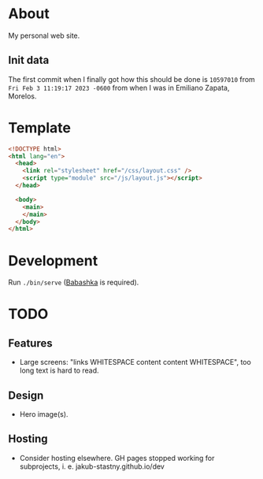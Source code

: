 # About

My personal web site.

## Init data

The first commit when I finally got how this should be done is `10597010` from `Fri Feb 3 11:19:17 2023 -0600` from when I was in Emiliano Zapata, Morelos.

# Template

```html
<!DOCTYPE html>
<html lang="en">
  <head>
    <link rel="stylesheet" href="/css/layout.css" />
    <script type="module" src="/js/layout.js"></script>
  </head>

  <body>
    <main>
    </main>
  </body>
</html>
```

# Development

Run `./bin/serve` ([Babashka](https://babashka.org) is required).

# TODO

## Features

- Large screens: "links WHITESPACE content content WHITESPACE", too long text is hard to read.

## Design

- Hero image(s).

## Hosting

- Consider hosting elsewhere. GH pages stopped working for subprojects, i. e. jakub-stastny.github.io/dev
